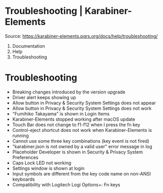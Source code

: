 # Troubleshooting | Karabiner-Elements

Source: https://karabiner-elements.pqrs.org/docs/help/troubleshooting/

1. Documentation
1. Help
1. Troubleshooting

# Troubleshooting

- Breaking changes introduced by the version upgrade
- Driver alert keeps showing up
- Allow button in Privacy & Security System Settings does not appear
- Allow button in Privacy & Security System Settings does not work
- "Fumihiko Takayama" is shown in Login Items
- Karabiner-Elements stopped working after macOS update
- Touch Bar does not change to f1-f12 when I press the fn key
- Control-eject shortcut does not work when Karabiner-Elements is running
- Cannot use some three key combinations (key event is not fired)
- "karabiner.json is not owned by a valid user" error message in log
- Placeholder Developer is shown in Security & Privacy System Preferences
- Caps Lock LED not working
- Settings window is shown at login
- Input symbols are different from the key code name on non-ANSI keyboards
- Compatibility with Logitech Logi Options+: Fn keys

